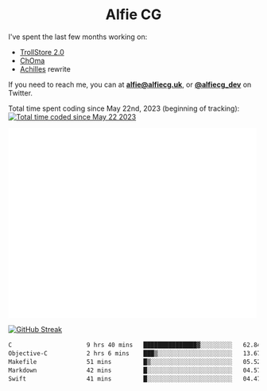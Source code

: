 <h1 align="center">Alfie CG</h1>

I've spent the last few months working on:
* [TrollStore 2.0](https://github.com/opa334/TrollStore)
* [ChOma](https://github.com/opa334/ChOma)
* [Achilles](https://github.com/alfiecg24/Achilles) rewrite

If you need to reach me, you can at **alfie@alfiecg.uk**, or **[@alfiecg_dev](https://twitter.com/alfiecg_dev)** on Twitter.

Total time spent coding since May 22nd, 2023 (beginning of tracking): <a href="https://wakatime.com/@61592169-b9cf-4af8-b6fa-8ac7d4369b01"><img src="https://wakatime.com/badge/user/61592169-b9cf-4af8-b6fa-8ac7d4369b01.svg" alt="Total time coded since May 22 2023" /></a>


<img align="center" src="/github-metrics.svg" alt="Metrics" width="500">

[![GitHub Streak](https://streak-stats.demolab.com/?user=alfiecg24)](https://git.io/streak-stats)

<!--START_SECTION:waka-->

```txt
C                     9 hrs 40 mins   ███████████████▓░░░░░░░░░   62.84 %
Objective-C           2 hrs 6 mins    ███▒░░░░░░░░░░░░░░░░░░░░░   13.67 %
Makefile              51 mins         █▒░░░░░░░░░░░░░░░░░░░░░░░   05.52 %
Markdown              42 mins         █░░░░░░░░░░░░░░░░░░░░░░░░   04.57 %
Swift                 41 mins         █░░░░░░░░░░░░░░░░░░░░░░░░   04.47 %
```

<!--END_SECTION:waka-->
